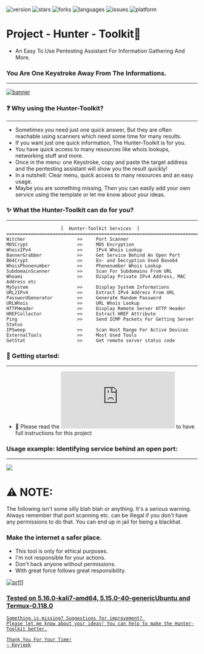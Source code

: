 ![version](https://img.shields.io/badge/Version-1.1.9-informational?style=flat&logo=&logoColor=white&color=red) ![stars](https://img.shields.io/github/stars/Keyj33k/Hunter-Toolkit?style=social) ![forks](https://img.shields.io/github/forks/Keyj33k/Hunter-Toolkit?label=Forks&logo=&logoColor=white&color=blue) ![languages](https://img.shields.io/github/languages/count/Keyj33k/Hunter-Toolkit?style=social&logo=&logoColor=white&color=blue) ![issues](https://img.shields.io/github/last-commit/Keyj33k/Hunter-Toolkit?style=flat&logo=&logoColor=white&color=blue) ![platform](https://img.shields.io/badge/Platform-Linux-informational?style=flat&logo=&logoColor=white&color=green) 

# Project - Hunter - Toolkit:snake: 

- An Easy To Use Pentesting Assistant For Information Gathering And More.

### You Are One Keystroke Away From The Informations.

---

<a href="https://github.com/Keyj33k/Hunter/archive/refs/heads/main.zip"><img src="https://github.com/Keyj33k/Hunter-Toolkit/blob/main/imgs/hunter1.0.7.png?raw=true" alt="banner"/></a>

### :question: Why using the Hunter-Toolkit?

---

- Sometimes you need just one quick answer, But they are often reachable using scanners which need some time for many results.
- If you want just one quick information, The Hunter-Toolkit is for you.
- You have quick access to many resources like whois lookups, networking stuff and more.
- Once in the menu: one Keystroke, copy and paste the target address and the pentesting assistant will show you the result quickly!
- In a nutshell: Clear menu, quick access to many resources and an easy usage.
- Maybe you are something missing, Then you can easily add your own service using the template or let me know about your ideas.


### :sparkles: What the Hunter-Toolkit can do for you?

---

```
                    [  Hunter-Toolkit Services  ]   
==========================================================================
Witcher                   >>     Port Scanner
MD5Crypt                  >>     MD5 Encryption
WhoisIPv4                 >>     IPv4 Whois Lookup
BannerGrabber             >>     Get Service Behind An Open Port
B64Crypt                  >>     En- and Decryption Used Base64
WhoisPhonenumber          >>     Phonenumber Whois Lookup
SubdomainScanner          >>     Scan For Subdomains From URL
Whoami                    >>     Display Private IPv4 Address, MAC Address etc
MySystem                  >>     Display System Informations
URL2IPv4                  >>     Extract IPv4 Address From URL
PasswordGenerator         >>     Generate Random Password
URLWhois                  >>     URL Whois Lookup
HTTPHeader                >>     Display Remote Server HTTP Header
HREFCollector             >>     Extract HREF Attribute
Ping                      >>     Send ICMP Packets For Getting Server Status
IPSweep                   >>     Scan Host Range For Active Devices
ExternalTools             >>     Most Used Tools
GetStat                   >>     Get remote server status code
```


### :rocket: Getting started:

---

- :book: Please read the ![docs](https://github.com/Keyj33k/Hunter-Toolkit/blob/main/DOCS/INSTALLATION.md) to have full instructions for this project


### Usage example: Identifying service behind an open port:

---

<img src="https://github.com/Keyj33k/Hunter-Toolkit/blob/main/imgs/huntdemo.gif?raw=true"/>

# :warning: NOTE:

The following isn't some silly blah blah or anything. It's a serious warning.
Always remember that port scanning etc. can be illegal if you don't have any
permissions to do that. You can end up in jail for being a blackhat.
    
### Make the internet a safer place.

- This tool is only for ethical purposes. 
- I'm not responsible for your actions. 
- Don't hack anyone without permissions.
- With great force follows great responsibility.

<div id="profile">
  <a href="https://www.python.org/">
    <img src="https://github.com/Keyj33k/Hunter-Toolkit/blob/main/imgs/pypy.jpeg?raw=true" alt="prfl1">

### Tested on 5.16.0-kali7-amd64, 5.15.0-40-genericUbuntu and Termux-0.118.0  
    
```
Something is missing? Suggestions for improvement? 
Please let me know about your ideas! You can help to make the Hunter-Toolkit better.

Thank You For Your Time!
~ Keyjeek
```

